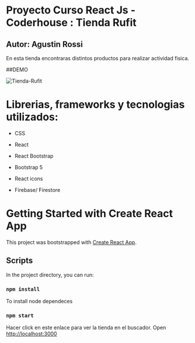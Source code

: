 
# Proyecto Curso React Js - Coderhouse : Tienda Rufit
## Autor: Agustin Rossi

En esta tienda encontraras distintos productos para realizar actividad fisica.


##DEMO

![Tienda-Rufit](/tienda-Rufit.gif)







# Librerias, frameworks y tecnologias utilizados:

- CSS

- React

- React Bootstrap

- Bootstrap 5

- React icons

- Firebase/ Firestore






# Getting Started with Create React App

This project was bootstrapped with [Create React App](https://github.com/facebook/create-react-app).

## Scripts

In the project directory, you can run:

### `npm install`

To install node dependeces
### `npm start`

Hacer click en este enlace para ver la tienda en el buscador.
Open [http://localhost:3000](http://localhost:3000) 

